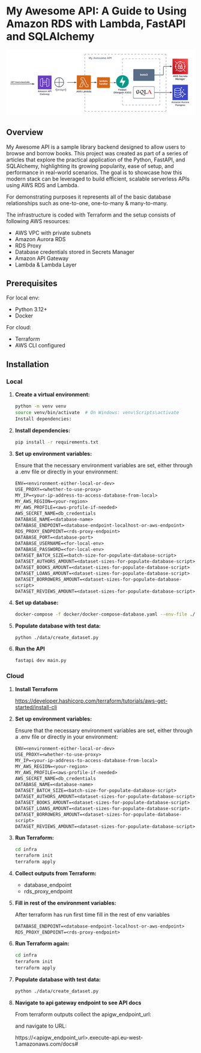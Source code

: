 # My Awesome API: A Guide to Using Amazon RDS with Lambda, FastAPI and SQLAlchemy
![Alt text](./setup.png)

## Overview

My Awesome API is a sample library backend designed to allow users to browse and borrow books. This project was created as part of a series of articles that explore the practical application of the Python, FastAPI, and SQLAlchemy, highlighting its growing popularity, ease of setup, and performance in real-world scenarios. The goal is to showcase how this modern stack can be leveraged to build efficient, scalable serverless APIs using AWS RDS and Lambda. 

For demonstrating purposes it represents all of the basic database relationships such as one-to-one, one-to-many & many-to-many.

The infrastructure is coded with Terraform and the setup consists of following AWS resources:

- AWS VPC with private subnets
- Amazon Aurora RDS
- RDS Proxy
- Database credentials stored in Secrets Manager
- Amazon API Gateway
- Lambda & Lambda Layer



## Prerequisites

For local env:
- Python 3.12+
- Docker

For cloud:
- Terraform
- AWS CLI configured


## Installation

### Local

1. **Create a virtual environment:**

    ```bash
    python -m venv venv
    source venv/bin/activate  # On Windows: venv\Scripts\activate
    Install dependencies:
    ```

2. **Install dependencies:**
    ```bash
    pip install -r requirements.txt
    ```

3. **Set up environment variables:**

    Ensure that the necessary environment variables are set, either through a .env file or directly in your environment:

    
    ```.env
    ENV=<environment-either-local-or-dev>
    USE_PROXY=<whether-to-use-proxy>
    MY_IP=<your-ip-address-to-access-database-from-local>
    MY_AWS_REGION=<your-region>
    MY_AWS_PROFILE=<aws-profile-if-needed>
    AWS_SECRET_NAME=db_credentials
    DATABASE_NAME=<database-name>
    DATABASE_ENDPOINT=<database-endpoint-localhost-or-aws-endpoint>
    RDS_PROXY_ENDPOINT=<rds-proxy-endpoint>
    DATABASE_PORT=<database-port>
    DATABASE_USERNAME=<for-local-env>
    DATABASE_PASSWORD=<for-local-env>
    DATASET_BATCH_SIZE=<batch-size-for-populate-database-script>
    DATASET_AUTHORS_AMOUNT=<dataset-sizes-for-populate-database-script>
    DATASET_BOOKS_AMOUNT=<dataset-sizes-for-populate-database-script>
    DATASET_LOANS_AMOUNT=<dataset-sizes-for-populate-database-script>
    DATASET_BORROWERS_AMOUNT=<dataset-sizes-for-populate-database-script>
    DATASET_REVIEWS_AMOUNT=<dataset-sizes-for-populate-database-script>
    ```

4. **Set up database:**

    ```bash
    docker-compose -f docker/docker-compose-database.yaml --env-file ./.env up
    ```

5. **Populate database with test data:**

    ```bash
    python ./data/create_dataset.py
    ```

6. **Run the API**

    ```bash
    fastapi dev main.py
    ```

### Cloud

1. **Install Terraform**

    https://developer.hashicorp.com/terraform/tutorials/aws-get-started/install-cli

2. **Set up environment variables:**

    Ensure that the necessary environment variables are set, either through a .env file or directly in your environment:

    
    ```.env
    ENV=<environment-either-local-or-dev>
    USE_PROXY=<whether-to-use-proxy>
    MY_IP=<your-ip-address-to-access-database-from-local>
    MY_AWS_REGION=<your-region>
    MY_AWS_PROFILE=<aws-profile-if-needed>
    AWS_SECRET_NAME=db_credentials
    DATABASE_NAME=<database-name>
    DATASET_BATCH_SIZE=<batch-size-for-populate-database-script>
    DATASET_AUTHORS_AMOUNT=<dataset-sizes-for-populate-database-script>
    DATASET_BOOKS_AMOUNT=<dataset-sizes-for-populate-database-script>
    DATASET_LOANS_AMOUNT=<dataset-sizes-for-populate-database-script>
    DATASET_BORROWERS_AMOUNT=<dataset-sizes-for-populate-database-script>
    DATASET_REVIEWS_AMOUNT=<dataset-sizes-for-populate-database-script>
    ```

4. **Run Terraform:**

    ```bash
    cd infra
    terraform init
    terraform apply
    ```

5. **Collect outputs from Terraform:**

    * database_endpoint
    * rds_proxy_endpoint

6. **Fill in rest of the environment variables:**

    After terraform has run first time fill in the rest of env variables

    ```.env
    DATABASE_ENDPOINT=<database-endpoint-localhost-or-aws-endpoint>
    RDS_PROXY_ENDPOINT=<rds-proxy-endpoint>
    ```



7. **Run Terraform again:**

    ```bash
    cd infra
    terraform init
    terraform apply
    ```

5. **Populate database with test data:**

    ```bash
    python ./data/create_dataset.py
    ```

6. **Navigate to api gateway endpoint to see API docs**

    From terraform outputs collect the apigw_endpoint_url:

    and navigate to URL:

    https://<apigw_endpoint_url>.execute-api.eu-west-1.amazonaws.com/docs#